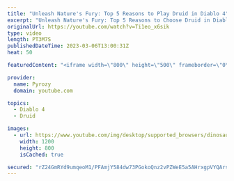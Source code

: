 ```yaml
---
title: "Unleash Nature's Fury: Top 5 Reasons to Play Druid in Diablo 4"
excerpt: "Unleash Nature's Fury: Top 5 Reasons to Choose Druid in Diablo 4 00:00 Intro 00:25 The Lore 00:54 Shapeshifting 01:25 ..."
originalUrl: https://youtube.com/watch?v=Ti1eo_x6sik
type: video
length: PT3M7S
publishedDateTime: 2023-03-06T13:00:31Z
heat: 50

featuredContent: "<iframe width=\"800\" height=\"500\" frameborder=\"0\" src=\"https://www.youtube.com/embed/Ti1eo_x6sik\" allow=\"accelerometer; autoplay; encrypted-media; gyroscope; picture-in-picture\" allowfullscreen></iframe>"

provider:
  name: Pyrozy
  domain: youtube.com

topics:
  - Diablo 4
  - Druid

images:
  - url: https://www.youtube.com/img/desktop/supported_browsers/dinosaur.png
    width: 1200
    height: 800
    isCached: true

secured: "rZ24GmRYd9umqeoM1/PFAmjY584dw73PGokoQnz2vPZWeE5a5AHrxgpVYQArsf/VnBxhAp/TV5ChHB5HWRfCaE5G66PLCKEdsvTHPmj0MYorfnccMJL1k2SAKiM92ynMN4BFER7Oc3MANs4Ay0zT5KlbJjS5BfSIcFb0AEvTKXsXvBiFNcwSNSigd2RKwXEmv1Qgbc1Vwx7Q2hnMDn5p48K2HySQU/JS8BsSXWi/40ah3zlgLzv5Zb8kLMuzT1LEZ1ffVQQZUThU+pPYIFkNASk+Ls25mMFK/bsfcRxLymJsY5HJz6MfG0pHMzUBYPH5CWSHH2coddmseW0+U5B8YxxPTPZAlKcgiR3roUFdwKeYKjxbOihK4oLjnLUhvziRMZd3B74nJCwNhmQ0chCeZ90UFvifSTVitQuNW5J1f4s=;/r/3mqaWD2DV+tYrnA+AIw=="
---
```


